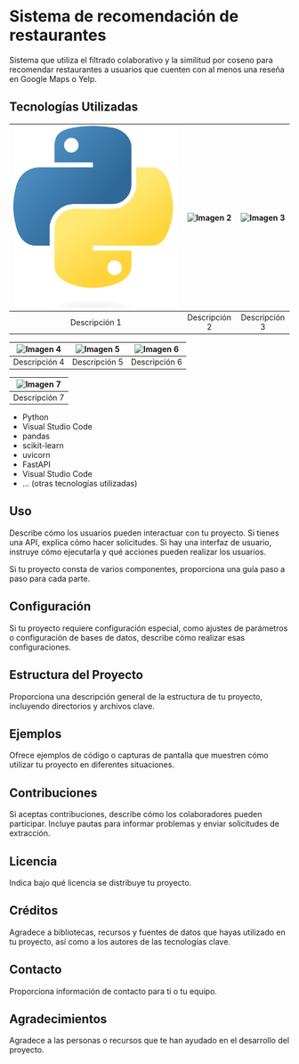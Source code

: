 # Sistema de recomendación de restaurantes

Sistema que utiliza el filtrado colaborativo y la similitud por coseno para recomendar restaurantes a usuarios que cuenten con al menos una
reseña en Google Maps o Yelp.

## Tecnologías Utilizadas

| ![Imagen 1](https://github.com/hernandroz/testeo13ago2023/blob/main/imagenes_readme/Python-logo-notext.png?raw=true) | ![Imagen 2](imagen2.png) | ![Imagen 3](imagen3.png) |
|:-----------------------:|:-----------------------:|:-----------------------:|
|    Descripción 1        |    Descripción 2        |    Descripción 3        |

| ![Imagen 4](imagen4.png) | ![Imagen 5](imagen5.png) | ![Imagen 6](imagen6.png) |
|:-----------------------:|:-----------------------:|:-----------------------:|
|    Descripción 4        |    Descripción 5        |    Descripción 6        |

| ![Imagen 7](imagen7.png) |
|:-----------------------:|
|    Descripción 7        |





- Python
- Visual Studio Code
- pandas
- scikit-learn
- uvicorn
- FastAPI
- Visual Studio Code
- ... (otras tecnologías utilizadas)


## Uso

Describe cómo los usuarios pueden interactuar con tu proyecto. Si tienes una API, explica cómo hacer solicitudes. Si hay una interfaz de usuario, instruye cómo ejecutarla y qué acciones pueden realizar los usuarios.

Si tu proyecto consta de varios componentes, proporciona una guía paso a paso para cada parte.

## Configuración

Si tu proyecto requiere configuración especial, como ajustes de parámetros o configuración de bases de datos, describe cómo realizar esas configuraciones.

## Estructura del Proyecto

Proporciona una descripción general de la estructura de tu proyecto, incluyendo directorios y archivos clave.

## Ejemplos

Ofrece ejemplos de código o capturas de pantalla que muestren cómo utilizar tu proyecto en diferentes situaciones.

## Contribuciones

Si aceptas contribuciones, describe cómo los colaboradores pueden participar. Incluye pautas para informar problemas y enviar solicitudes de extracción.

## Licencia

Indica bajo qué licencia se distribuye tu proyecto.

## Créditos

Agradece a bibliotecas, recursos y fuentes de datos que hayas utilizado en tu proyecto, así como a los autores de las tecnologías clave.

## Contacto

Proporciona información de contacto para ti o tu equipo.

## Agradecimientos

Agradece a las personas o recursos que te han ayudado en el desarrollo del proyecto.

